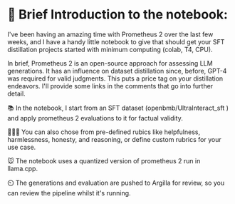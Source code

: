 # 🧾 Brief Introduction to the notebook:
I've been having an amazing time with Prometheus 2 over the last few weeks, and I have a handy little notebook to give that should get your SFT distillation projects started with minimum computing (colab, T4, CPU).

In brief, Prometheus 2 is an open-source approach for assessing LLM generations. It has an influence on dataset distillation since, before, GPT-4 was required for valid judgments. 
This puts a price tag on your distillation endeavors. I'll provide some links in the comments that go into further detail.

📚 In the notebook, I start from an SFT dataset (openbmb/UltraInteract_sft ) and apply prometheus 2 evaluations to it for factual validity. 

🧑🏼‍🔬 You can also chose from pre-defined rubics like helpfulness, harmlessness, honesty, and reasoning, or define custom rubrics for your use case.

🐭 The notebook uses a quantized version of prometheus 2 run in llama.cpp.

⏲️ The generations and evaluation are pushed to Argilla for review, so you can review the pipeline whilst it's running.


